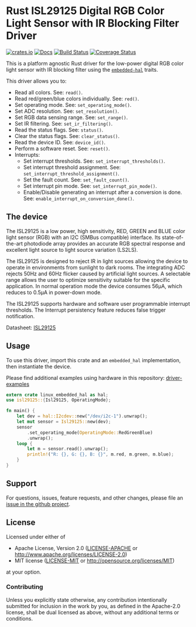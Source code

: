 # Rust ISL29125 Digital RGB Color Light Sensor with IR Blocking Filter Driver

[![crates.io](https://img.shields.io/crates/v/isl29125.svg)](https://crates.io/crates/isl29125)
[![Docs](https://docs.rs/isl29125/badge.svg)](https://docs.rs/isl29125)
[![Build Status](https://travis-ci.com/eldruin/isl29125-rs.svg?branch=master)](https://travis-ci.com/eldruin/isl29125-rs)
[![Coverage Status](https://coveralls.io/repos/github/eldruin/isl29125-rs/badge.svg?branch=master)](https://coveralls.io/github/eldruin/isl29125-rs?branch=master)

This is a platform agnostic Rust driver for the low-power digital RGB color
light sensor with IR blocking filter using the [`embedded-hal`] traits.

This driver allows you to:
- Read all colors. See: `read()`.
- Read red/green/blue colors individually. See: `red()`.
- Set operating mode. See: `set_operating_mode()`.
- Set ADC resolution. See: `set_resolution()`.
- Set RGB data sensing range. See: `set_range()`.
- Set IR filtering. See: `set_ir_filtering()`.
- Read the status flags. See: `status()`.
- Clear the status flags. See: `clear_status()`.
- Read the device ID. See: `device_id()`.
- Perform a software reset. See: `reset()`.
- Interrupts:
    - Set interrupt thresholds. See: `set_interrupt_thresholds()`.
    - Set interrupt threshold assignment. See: `set_interrupt_threshold_assignment()`.
    - Set the fault count. See: `set_fault_count()`.
    - Set interrupt pin mode. See: `set_interrupt_pin_mode()`.
    - Enable/Disable generating an interrupt after a conversion is done. See: `enable_interrupt_on_conversion_done()`.

<!-- TODO
[Introductory blog post]()
-->

## The device

The ISL29125 is a low power, high sensitivity, RED, GREEN and BLUE color
light sensor (RGB) with an I2C (SMBus compatible) interface. Its
state-of-the-art photodiode array provides an accurate RGB spectral
response and excellent light source to light source variation (LS2LS).

The ISL29125 is designed to reject IR in light sources allowing the device
to operate in environments from sunlight to dark rooms. The integrating
ADC rejects 50Hz and 60Hz flicker caused by artificial light sources.
A selectable range allows the user to optimize sensitivity suitable for
the specific application. In normal operation mode the device consumes
56μA, which reduces to 0.5μA in power-down mode.

The ISL29125 supports hardware and software user programmable interrupt
thresholds. The Interrupt persistency feature reduces false trigger
notification.

Datasheet: [ISL29125](https://www.renesas.com/eu/en/www/doc/datasheet/isl29125.pdf)


## Usage

To use this driver, import this crate and an `embedded_hal` implementation,
then instantiate the device.

Please find additional examples using hardware in this repository: [driver-examples]

[driver-examples]: https://github.com/eldruin/driver-examples

```rust
extern crate linux_embedded_hal as hal;
use isl29125::{Isl29125, OperatingMode};

fn main() {
    let dev = hal::I2cdev::new("/dev/i2c-1").unwrap();
    let mut sensor = Isl29125::new(dev);
    sensor
        .set_operating_mode(OperatingMode::RedGreenBlue)
        .unwrap();
    loop {
        let m = sensor.read().unwrap();
        println!("R: {}, G: {}, B: {}", m.red, m.green, m.blue);
    }
}
```

## Support

For questions, issues, feature requests, and other changes, please file an
[issue in the github project](https://github.com/eldruin/isl29125-rs/issues).

## License

Licensed under either of

 * Apache License, Version 2.0 ([LICENSE-APACHE](LICENSE-APACHE) or
   http://www.apache.org/licenses/LICENSE-2.0)
 * MIT license ([LICENSE-MIT](LICENSE-MIT) or
   http://opensource.org/licenses/MIT)

at your option.

### Contributing

Unless you explicitly state otherwise, any contribution intentionally submitted
for inclusion in the work by you, as defined in the Apache-2.0 license, shall
be dual licensed as above, without any additional terms or conditions.

[`embedded-hal`]: https://github.com/rust-embedded/embedded-hal
